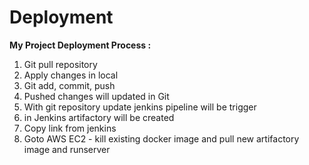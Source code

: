 # Deployment

**My Project Deployment Process :**  
1. Git pull repository
2. Apply changes in local
3. Git add, commit, push
4. Pushed changes will updated in Git
5. With git repository update jenkins pipeline will be trigger 
6. in Jenkins artifactory will be created 
7. Copy link from jenkins
8. Goto AWS EC2 - kill existing docker image and pull new artifactory image and runserver

